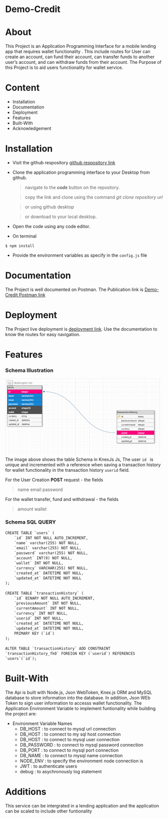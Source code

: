 # Demo-Credit
# About

This Project is an Application Programming Interface for a mobile lending app that requires wallet functionality . This include routes for User  can create an account, can fund their account, can transfer funds to another user’s account, and can withdraw funds from their account. The Purpose of this Project is to aid users functionality for wallet service.

# Content

- Installation
- Documentation
- Deployment
- Features
- Built-With
- Acknowledgement

# Installation
- Visit the github respository [github respository link](https://github.com/Beloved1310/Demo-Credit)
- Clone the application programming interface to your Desktop from github.

  > navigate to the **_code_** button on the repository.

  > copy the link and clone using the command _git clone repository url_

  > or using github desktop

  > or download to your local desktop.

- Open the code using any code editor.

- On terminal

```
$ npm install
```

- Provide the environment variables as specify in the `config.js` file
# Documentation

The Project is well documented on Postman. The Publication link is [Demo-Credit Postman link](https://documenter.getpostman.com/view/15034996/2s8Yt1spxw)

# Deployment

The Project live deployment is [deployment link](https://adefisayo-adejumo-lendsqr-be-test.vercel.app). Use the documentation to know the routes for easy navigation.

# Features
 ### Schema Illustration
![Algorithm schema](./db.png)
The image above shows the table Schema in KnexJs Js, The user `id ` is unique and incremented with a reference when saving a transaction history for wallet functionality in the transaction history `userid` field. 

For the  User Creation **POST**  request - the fields 
   > name
   > email
   > password

For the wallet transfer, fund and withdrawal - the fields
   > amount
   > wallet

### Schema SQL QUERY 

```
CREATE TABLE `users` (
	`id` INT NOT NULL AUTO_INCREMENT,
	`name` varchar(255) NOT NULL,
	`email` varchar(255) NOT NULL,
	`password` varchar(255) NOT NULL,
	`account` INT(9) NOT NULL,
	`wallet` INT NOT NULL,
	`currency` VARCHAR(255) NOT NULL,
	`created_at` DATETIME NOT NULL,
	`updated_at` DATETIME NOT NULL
);

CREATE TABLE `transactionHistory` (
	`id` BINARY NOT NULL AUTO_INCREMENT,
	`previousAmount` INT NOT NULL,
	`currentAmount` INT NOT NULL,
	`currency` INT NOT NULL,
	`userid` INT NOT NULL,
	`created_at` DATETIME NOT NULL,
	`updated_at` DATETIME NOT NULL,
	PRIMARY KEY (`id`)
);

ALTER TABLE `transactionHistory` ADD CONSTRAINT `transactionHistory_fk0` FOREIGN KEY (`userid`) REFERENCES `users`(`id`);

```
# Built-With

The Api is built with Node.js, Json WebToken, Knex.js ORM and MySQL database to store information into the database. In addition, Json WEb Token to sign user information to accesss wallet functionality. The Application Environment Variable to implement funtionality while building the project are:


- Environment Variable Names
  - DB_HOST : to connect to  mysql url connection
  - DB_HOST : to connect to my sql host connection
  - DB_HOST : to connect to mysql  user connection
  - DB_PASSWORD : to connect to mysql  password connection
  - DB_PORT : to connect to mysql  port connection
  - DB_NAME : to connect to mysql  name connection
  - NODE_ENV : to specify the environment node connection is
  - JWT : to authenticate users
  - debug : to asychronously log statement
# Additions

This service can be intergrated in a lending application and the application can be scaled to include other funtionality